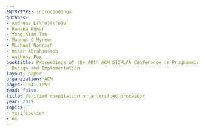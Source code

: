 ```yaml
---
ENTRYTYPE: inproceedings
authors:
- Andreas L{\"o}{\"o}w
- Ramana Kumar
- Yong Kiam Tan
- Magnus O Myreen
- Michael Norrish
- Oskar Abrahamsson
- Anthony Fox
booktitle: Proceedings of the 40th ACM SIGPLAN Conference on Programming Language
  Design and Implementation
layout: paper
organization: ACM
pages: 1041-1053
read: false
title: Verified compilation on a verified processor
year: 2019
topics:
- verification
- os
---
```


